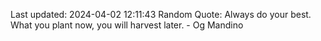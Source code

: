 Last updated: 2024-04-02 12:11:43
Random Quote: Always do your best. What you plant now, you will harvest later. - Og Mandino